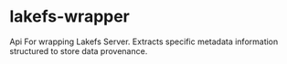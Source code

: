# lakefs-wrapper
Api For wrapping Lakefs Server. Extracts specific metadata information structured to store data provenance. 
